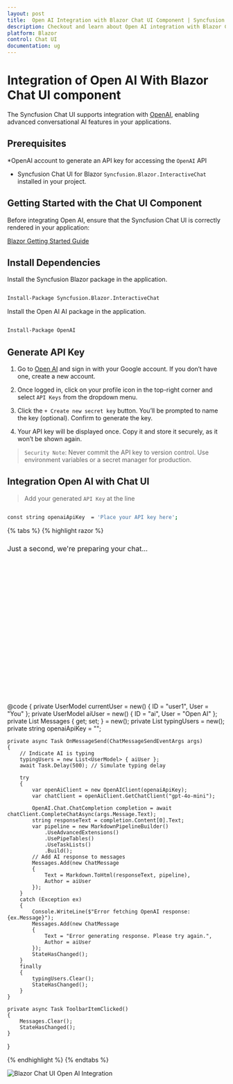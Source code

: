 ```yaml
---
layout: post
title:  Open AI Integration with Blazor Chat UI Component | Syncfusion
description: Checkout and learn about Open AI integration with Blazor Chat UI component in Blazor WebAssembly Application.
platform: Blazor
control: Chat UI
documentation: ug
---
```


# Integration of Open AI With Blazor Chat UI component

The Syncfusion Chat UI supports integration with [OpenAI](https://platform.openai.com/docs/overview), enabling advanced conversational AI features in your applications.

## Prerequisites

*OpenAI account to generate an API key for accessing the `OpenAI` API
* Syncfusion Chat UI for Blazor `Syncfusion.Blazor.InteractiveChat` installed in your project. 

## Getting Started with the Chat UI Component

Before integrating Open AI, ensure that the Syncfusion Chat UI is correctly rendered in your application:

[ Blazor Getting Started Guide](../getting-started)

## Install Dependencies

Install the Syncfusion Blazor package in the application.

```bash

Install-Package Syncfusion.Blazor.InteractiveChat

```

Install the Open AI AI package in the application.

```bash

Install-Package OpenAI

```

## Generate API Key

1. Go to [Open AI](https://platform.openai.com/docs/overview) and sign in with your Google account. If you don’t have one, create a new account. 

2. Once logged in, click on your profile icon in the top-right corner and select `API Keys` from the dropdown menu.  

3. Click the `+ Create new secret key` button. You’ll be prompted to name the key (optional). Confirm to generate the key. 

4. Your API key will be displayed once. Copy it and store it securely, as it won’t be shown again.

> `Security Note`: Never commit the API key to version control. Use environment variables or a secret manager for production.

##  Integration Open AI with Chat UI

> Add your generated `API Key` at the line 

```bash

const string openaiApiKey  = 'Place your API key here';

```

{% tabs %}
{% highlight razor %}

<div class="aiassist-container" style="height: 350px; width: 650px;">
    <SfChatUI ID="chatUI" User="currentUser" HeaderText="Chat with OpenAI" HeaderIconCss="e-icons e-ai-chat" Messages="@Messages" MessageSend="OnMessageSend" TypingUsers="@typingUsers">
        <ChildContent>
            <HeaderToolbar ItemClicked="@ToolbarItemClicked">
                <HeaderToolbarItem Type="ItemType.Spacer"></HeaderToolbarItem>
                <HeaderToolbarItem IconCss="e-icons e-refresh" Tooltip="Clear Chat" />
            </HeaderToolbar>
        </ChildContent>
        <EmptyChatTemplate>
            <div class="emptychat-content">
                <h3><span class="e-icons e-comment-show"></span></h3>
                <div class="emptyChatText" style="font-size: 16px;">Just a second, we're preparing your chat...</div>
            </div>
        </EmptyChatTemplate>
    </SfChatUI>
</div>

@code {
    private UserModel currentUser = new() { ID = "user1", User = "You" };
    private UserModel aiUser = new() { ID = "ai", User = "Open AI" };
    private List<ChatMessage> Messages { get; set; } = new();
    private List<UserModel> typingUsers = new();
    private string openaiApiKey = "";

    private async Task OnMessageSend(ChatMessageSendEventArgs args)
    {
        // Indicate AI is typing
        typingUsers = new List<UserModel> { aiUser };
        await Task.Delay(500); // Simulate typing delay

        try
        {
            var openAiClient = new OpenAIClient(openaiApiKey);
            var chatClient = openAiClient.GetChatClient("gpt-4o-mini");

            OpenAI.Chat.ChatCompletion completion = await chatClient.CompleteChatAsync(args.Message.Text);
            string responseText = completion.Content[0].Text;
            var pipeline = new MarkdownPipelineBuilder()
                .UseAdvancedExtensions()
                .UsePipeTables()
                .UseTaskLists()
                .Build();
            // Add AI response to messages
            Messages.Add(new ChatMessage
            {
                Text = Markdown.ToHtml(responseText, pipeline),
                Author = aiUser
            });
        }
        catch (Exception ex)
        {
            Console.WriteLine($"Error fetching OpenAI response: {ex.Message}");
            Messages.Add(new ChatMessage
            {
                Text = "Error generating response. Please try again.",
                Author = aiUser
            });
            StateHasChanged();
        }
        finally
        {
            typingUsers.Clear();
            StateHasChanged();
        }
    }

    private async Task ToolbarItemClicked()
    {
        Messages.Clear();
        StateHasChanged();
    }
}

{% endhighlight %}
{% endtabs %}

![Blazor Chat UI Open AI Integration](images/openai-integration.png)